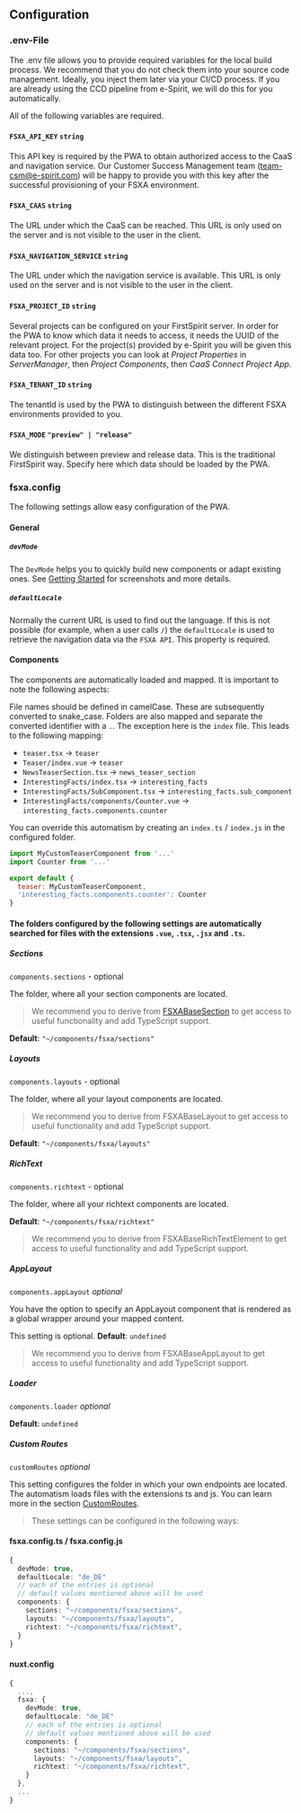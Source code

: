 ## Configuration

### .env-File

The .env file allows you to provide required variables for the local build process. We recommend that you do not check them into your source code management. Ideally, you inject them later via your CI/CD process. If you are already using the CCD pipeline from e-Spirit, we will do this for you automatically.

All of the following variables are required.

#### `FSXA_API_KEY` `string`

This API key is required by the PWA to obtain authorized access to the CaaS and navigation service. Our Customer Success Management team ([team-csm@e-spirit.com](mailto:team-csm@e-spirit.com)) will be happy to provide you with this key after the successful provisioning of your FSXA environment.

#### `FSXA_CAAS` `string`

The URL under which the CaaS can be reached. This URL is only used on the server and is not visible to the user in the client.

#### `FSXA_NAVIGATION_SERVICE` `string`

The URL under which the navigation service is available. This URL is only used on the server and is not visible to the user in the client.

#### `FSXA_PROJECT_ID` `string`

Several projects can be configured on your FirstSpirit server. In order for the PWA to know which data it needs to access, it needs the UUID of the relevant project.
For the project(s) provided by e-Spirit you will be given this data too.
For other projects you can look at *Project Properties* in *ServerManager*, then *Project Components*, then *CaaS Connect Project App*.

#### `FSXA_TENANT_ID` `string`

The tenantId is used by the PWA to distinguish between the different FSXA environments provided to you.

#### `FSXA_MODE` `"preview" | "release"`

We distinguish between preview and release data. This is the traditional FirstSpirit way. Specify here which data should be loaded by the PWA.

### fsxa.config

The following settings allow easy configuration of the PWA.

#### General

##### `devMode`

The `DevMode` helps you to quickly build new components or adapt existing ones. See [Getting Started](getting-started/index.md) for screenshots and more details.

##### `defaultLocale`

Normally the current URL is used to find out the language. If this is not possible (for example, when a user calls `/`) the `defaultLocale` is used to retrieve the navigation data via the `FSXA API`. This property is required.

#### Components

The components are automatically loaded and mapped.
It is important to note the following aspects:

File names should be defined in camelCase. These are subsequently converted to snake_case. Folders are also mapped and separate the converted identifier with a `.`. The exception here is the `index` file. This leads to the following mapping:

- `teaser.tsx` &#8594; `teaser`
- `Teaser/index.vue` &#8594; `teaser`
- `NewsTeaserSection.tsx` &#8594; `news_teaser_section`
- `InterestingFacts/index.tsx` &#8594; `interesting_facts`
- `InterestingFacts/SubComponent.tsx` &#8594; `interesting_facts.sub_component`
- `InterestingFacts/components/Counter.vue` &#8594; `interesting_facts.components.counter`

You can override this automatism by creating an `index.ts` / `index.js` in the configured folder.

```javascript
import MyCustomTeaserComponent from '...'
import Counter from '...'

export default {
  teaser: MyCustomTeaserComponent,
  'interesting_facts.components.counter': Counter
}
```

#### The folders configured by the following settings are automatically searched for files with the extensions `.vue`, `.tsx`, `.jsx` and `.ts`.

##### Sections

`components.sections` - optional

The folder, where all your section components are located.

> We recommend you to derive from [FSXABaseSection](components/FSXABaseSection.md) to get access to useful functionality and add TypeScript support.

**Default**: `"~/components/fsxa/sections"`

##### Layouts

`components.layouts` - optional

The folder, where all your layout components are located.

> We recommend you to derive from FSXABaseLayout to get access to useful functionality and add TypeScript support.

**Default**: `"~/components/fsxa/layouts"`

##### RichText

`components.richtext` - optional

The folder, where all your richtext components are located.

**Default**: `"~/components/fsxa/richtext"`

> We recommend you to derive from FSXABaseRichTextElement to get access to useful functionality and add TypeScript support.

##### AppLayout

`components.appLayout` _optional_

You have the option to specify an AppLayout component that is rendered as a global wrapper around your mapped content.

This setting is optional. **Default**: `undefined`

> We recommend you to derive from FSXABaseAppLayout to get access to useful functionality and add TypeScript support.

##### Loader

`components.loader` _optional_

**Default**: `undefined`

##### Custom Routes

`customRoutes` _optional_

This setting configures the folder in which your own endpoints are located. The automatism loads files with the extensions ts and js. You can learn more in the section [CustomRoutes](advanced/CustomRoutes.md).

> These settings can be configured in the following ways:

#### fsxa.config.ts / fsxa.config.js

```typescript
{
  devMode: true,
  defaultLocale: "de_DE"
  // each of the entries is optional
  // default values mentioned above will be used
  components: {
    sections: "~/components/fsxa/sections",
    layouts: "~/components/fsxa/layouts",
    richtext: "~/components/fsxa/richtext",
  }
}
```

#### nuxt.config

```typescript
{
  ...,
  fsxa: {
    devMode: true,
    defaultLocale: "de_DE"
    // each of the entries is optional
    // default values mentioned above will be used
    components: {
      sections: "~/components/fsxa/sections",
      layouts: "~/components/fsxa/layouts",
      richtext: "~/components/fsxa/richtext",
    }
  },
  ...
}
```
